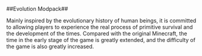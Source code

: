 ##Evolution Modpack##

Mainly inspired by the evolutionary history of human beings, it is committed to allowing players to experience the real process of primitive survival and the development of the times. Compared with the original Minecraft, the time in the early stage of the game is greatly extended, and the difficulty of the game is also greatly increased.
